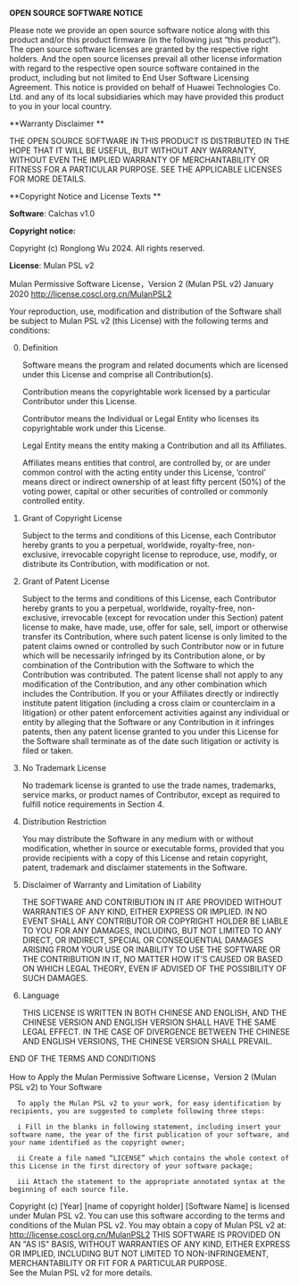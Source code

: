 **OPEN SOURCE SOFTWARE NOTICE**

Please note we provide an open source software notice along with this product and/or this product firmware (in the following just “this product”). The open source software licenses are granted by the respective right holders. And the open source licenses prevail all other license information with regard to the respective open source software contained in the product, including but not limited to End User Software Licensing Agreement. This notice is provided on behalf of Huawei Technologies Co. Ltd. and any of its local subsidiaries which may have provided this product to you in your local country.

**Warranty Disclaimer **

THE OPEN SOURCE SOFTWARE IN THIS PRODUCT IS DISTRIBUTED IN THE HOPE THAT IT WILL BE USEFUL, BUT WITHOUT ANY WARRANTY, WITHOUT EVEN THE IMPLIED WARRANTY OF MERCHANTABILITY OR FITNESS FOR A PARTICULAR PURPOSE. SEE THE APPLICABLE LICENSES FOR MORE DETAILS.

**Copyright Notice and License Texts **

**Software**: Calchas v1.0

**Copyright notice:**

Copyright (c) Ronglong Wu 2024. All rights reserved.

**License**: Mulan PSL v2

   Mulan Permissive Software License，Version 2 (Mulan PSL v2)
   January 2020 http://license.coscl.org.cn/MulanPSL2

   Your reproduction, use, modification and distribution of the Software shall be subject to Mulan PSL v2 (this License) with the following terms and conditions: 

   0. Definition

      Software means the program and related documents which are licensed under this License and comprise all Contribution(s). 

      Contribution means the copyrightable work licensed by a particular Contributor under this License.

      Contributor means the Individual or Legal Entity who licenses its copyrightable work under this License.

      Legal Entity means the entity making a Contribution and all its Affiliates.

      Affiliates means entities that control, are controlled by, or are under common control with the acting entity under this License, ‘control’ means direct or indirect ownership of at least fifty percent (50%) of the voting power, capital or other securities of controlled or commonly controlled entity.

   1. Grant of Copyright License

      Subject to the terms and conditions of this License, each Contributor hereby grants to you a perpetual, worldwide, royalty-free, non-exclusive, irrevocable copyright license to reproduce, use, modify, or distribute its Contribution, with modification or not.

   2. Grant of Patent License 

      Subject to the terms and conditions of this License, each Contributor hereby grants to you a perpetual, worldwide, royalty-free, non-exclusive, irrevocable (except for revocation under this Section) patent license to make, have made, use, offer for sale, sell, import or otherwise transfer its Contribution, where such patent license is only limited to the patent claims owned or controlled by such Contributor now or in future which will be necessarily infringed by its Contribution alone, or by combination of the Contribution with the Software to which the Contribution was contributed. The patent license shall not apply to any modification of the Contribution, and any other combination which includes the Contribution. If you or your Affiliates directly or indirectly institute patent litigation (including a cross claim or counterclaim in a litigation) or other patent enforcement activities against any individual or entity by alleging that the Software or any Contribution in it infringes patents, then any patent license granted to you under this License for the Software shall terminate as of the date such litigation or activity is filed or taken.

   3. No Trademark License

      No trademark license is granted to use the trade names, trademarks, service marks, or product names of Contributor, except as required to fulfill notice requirements in Section 4.

   4. Distribution Restriction

      You may distribute the Software in any medium with or without modification, whether in source or executable forms, provided that you provide recipients with a copy of this License and retain copyright, patent, trademark and disclaimer statements in the Software.

   5. Disclaimer of Warranty and Limitation of Liability

      THE SOFTWARE AND CONTRIBUTION IN IT ARE PROVIDED WITHOUT WARRANTIES OF ANY KIND, EITHER EXPRESS OR IMPLIED. IN NO EVENT SHALL ANY CONTRIBUTOR OR COPYRIGHT HOLDER BE LIABLE TO YOU FOR ANY DAMAGES, INCLUDING, BUT NOT LIMITED TO ANY DIRECT, OR INDIRECT, SPECIAL OR CONSEQUENTIAL DAMAGES ARISING FROM YOUR USE OR INABILITY TO USE THE SOFTWARE OR THE CONTRIBUTION IN IT, NO MATTER HOW IT’S CAUSED OR BASED ON WHICH LEGAL THEORY, EVEN IF ADVISED OF THE POSSIBILITY OF SUCH DAMAGES.

   6. Language

      THIS LICENSE IS WRITTEN IN BOTH CHINESE AND ENGLISH, AND THE CHINESE VERSION AND ENGLISH VERSION SHALL HAVE THE SAME LEGAL EFFECT. IN THE CASE OF DIVERGENCE BETWEEN THE CHINESE AND ENGLISH VERSIONS, THE CHINESE VERSION SHALL PREVAIL.

   END OF THE TERMS AND CONDITIONS

   How to Apply the Mulan Permissive Software License，Version 2 (Mulan PSL v2) to Your Software

      To apply the Mulan PSL v2 to your work, for easy identification by recipients, you are suggested to complete following three steps:
    
      i Fill in the blanks in following statement, including insert your software name, the year of the first publication of your software, and your name identified as the copyright owner; 
    
      ii Create a file named “LICENSE” which contains the whole context of this License in the first directory of your software package;
    
      iii Attach the statement to the appropriate annotated syntax at the beginning of each source file.

   Copyright (c) [Year] [name of copyright holder]
   [Software Name] is licensed under Mulan PSL v2.
   You can use this software according to the terms and conditions of the Mulan PSL v2. 
   You may obtain a copy of Mulan PSL v2 at:
               http://license.coscl.org.cn/MulanPSL2 
   THIS SOFTWARE IS PROVIDED ON AN "AS IS" BASIS, WITHOUT WARRANTIES OF ANY KIND, EITHER EXPRESS OR IMPLIED, INCLUDING BUT NOT LIMITED TO NON-INFRINGEMENT, MERCHANTABILITY OR FIT FOR A PARTICULAR PURPOSE.  
   See the Mulan PSL v2 for more details.  